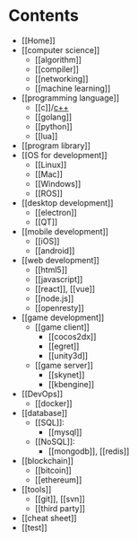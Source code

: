 # Contents
- [[Home]]
- [[computer science]]
    - [[algorithm]]
    - [[compiler]]
    - [[networking]]
    - [[machine learning]]
- [[programming language]]
    - [[c]]/[c++](../C-plus-plus)
    - [[golang]]
    - [[python]]
    - [[lua]]
- [[program library]]
- [[OS for development]]
    - [[Linux]]
    - [[Mac]]
    - [[Windows]]
    - [[ROS]]
- [[desktop development]]
    - [[electron]]
    - [[QT]]
- [[mobile development]]
    - [[iOS]]
    - [[android]]
- [[web development]]
    - [[html5]]
    - [[javascript]]
    - [[react]], [[vue]]
    - [[node.js]]
    - [[openresty]]
- [[game development]]
    - [[game client]]
        - [[cocos2dx]]
        - [[egret]]
        - [[unity3d]]
    - [[game server]]
        - [[skynet]]
        - [[kbengine]]
- [[DevOps]]
    - [[docker]]
- [[database]]
    - [[SQL]]: 
        - [[mysql]]
    - [[NoSQL]]: 
        - [[mongodb]], [[redis]]
- [[blockchain]]
    - [[bitcoin]]
    - [[ethereum]]
- [[tools]]
    - [[git]], [[svn]]
    - [[third party]]
- [[cheat sheet]]
- [[test]]